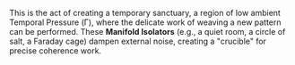 This is the act of creating a temporary sanctuary, a region of low ambient Temporal Pressure (Γ), where the delicate work of weaving a new pattern can be performed. These **Manifold Isolators** (e.g., a quiet room, a circle of salt, a Faraday cage) dampen external noise, creating a "crucible" for precise coherence work.